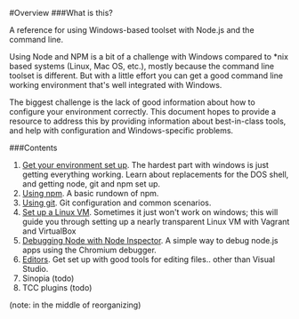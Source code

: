 #Overview
###What is this?

A reference for using Windows-based toolset with Node.js and the command line.

Using Node and NPM is a bit of a challenge with Windows compared to *nix based systems (Linux, Mac OS, etc.), mostly because the command line toolset is different.  But with a little effort you can get a good command line working environment that's well integrated with Windows. 

The biggest challenge is the lack of good information about how to configure your environment correctly. This document hopes to provide a resource to address this by providing information about best-in-class tools, and help with configuration and Windows-specific problems.


###Contents

1. [Get your environment set up](./environment.md). The hardest part with windows is just getting everything working. Learn about replacements for the DOS shell, and getting node, git and npm set up.
2. [Using npm](./npm.md). A basic rundown of npm. 
3. [Using git](./git.md). Git configuration and common scenarios. 
4. [Set up a Linux VM](./linux-vm.md). Sometimes it just won't work on windows; this will guide you through setting up a nearly transparent Linux VM with Vagrant and VirtualBox
5. [Debugging Node with Node Inspector](./node-inspector.md). A simple way to debug node.js apps using the Chromium debugger.
6. [Editors](./editors.md). Get set up with good tools for editing files.. other than Visual Studio.
6. Sinopia (todo)
7. TCC plugins (todo)

(note: in the middle of reorganizing)